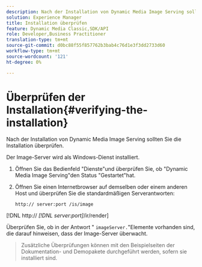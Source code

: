 ```yaml
---
description: Nach der Installation von Dynamic Media Image Serving sollten Sie die Installation überprüfen.
solution: Experience Manager
title: Installation überprüfen
feature: Dynamic Media Classic,SDK/API
role: Developer,Business Practitioner
translation-type: tm+mt
source-git-commit: d0bc88f55f857762b3bab4c76d1e3f3dd2733d60
workflow-type: tm+mt
source-wordcount: '121'
ht-degree: 0%

---
```



# Überprüfen der Installation{#verifying-the-installation}

Nach der Installation von Dynamic Media Image Serving sollten Sie die Installation überprüfen.

Der Image-Server wird als Windows-Dienst installiert.

1. Öffnen Sie das Bedienfeld &quot;Dienste&quot;und überprüfen Sie, ob &quot;Dynamic Media Image Serving&quot;den Status &quot;Gestartet&quot;hat.
1. Öffnen Sie einen Internetbrowser auf demselben oder einem anderen Host und überprüfen Sie die standardmäßigen Serverantworten:

   `http:// server:port /is/image`

[!DNL http:// *[!DNL server:port]*/ir/render]

Überprüfen Sie, ob in der Antwort &quot; `imageServer.`&quot;Elemente vorhanden sind, die darauf hinweisen, dass der Image-Server überwacht.
>Zusätzliche Überprüfungen können mit den Beispielseiten der Dokumentation- und Demopakete durchgeführt werden, sofern sie installiert sind.

